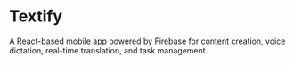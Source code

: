 # Textify
A React-based mobile app powered by Firebase for content creation, voice dictation, real-time translation, and task management.
